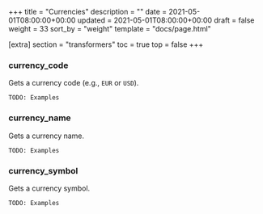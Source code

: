 +++
title = "Currencies"
description = ""
date = 2021-05-01T08:00:00+00:00
updated = 2021-05-01T08:00:00+00:00
draft = false
weight = 33
sort_by = "weight"
template = "docs/page.html"

[extra]
section = "transformers"
toc = true
top = false
+++

### currency_code

Gets a currency code (e.g., `EUR` or `USD`).
```
TODO: Examples
```

### currency_name

Gets a currency name.
```
TODO: Examples
```

### currency_symbol

Gets a currency symbol.
```
TODO: Examples
```

